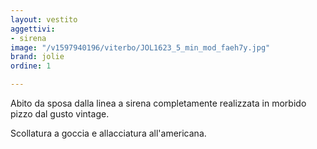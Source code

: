 ```yaml
---
layout: vestito
aggettivi:
- sirena
image: "/v1597940196/viterbo/JOL1623_5_min_mod_faeh7y.jpg"
brand: jolie
ordine: 1

---
```

Abito da sposa dalla linea a sirena completamente realizzata in morbido pizzo dal gusto vintage.

Scollatura a goccia e allacciatura all'americana.